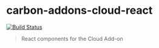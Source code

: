 # carbon-addons-cloud-react

[![Build Status](https://travis-ci.org/carbon-design-system/carbon-addons-cloud-react.svg?branch=master)](https://travis-ci.org/carbon-design-system/carbon-addons-cloud-react)

> React components for the Cloud Add-on
